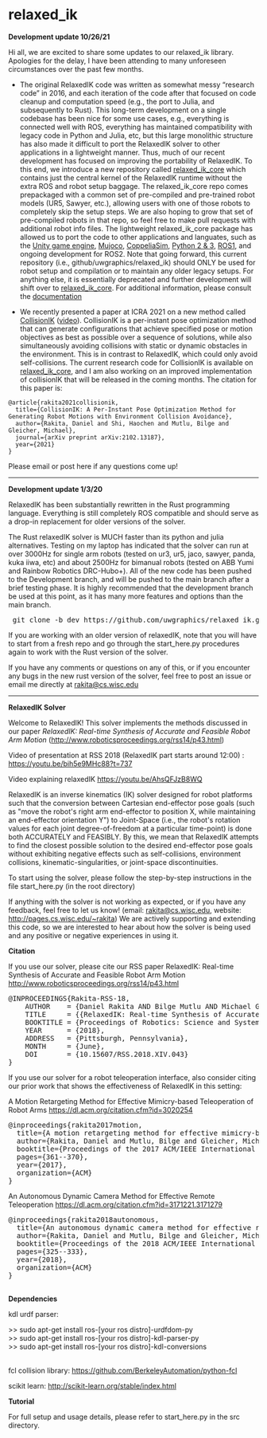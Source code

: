 # relaxed_ik

<b> Development update 10/26/21 </b>


Hi all, we are excited to share some updates to our relaxed_ik library.  Apologies for the delay, I have been attending to many unforeseen circumstances over the past few months.

* The original RelaxedIK code was written as somewhat messy “research code” in 2016, and each iteration of the code after that focused on code cleanup and computation speed (e.g., the port to Julia, and subsequently to Rust).  This long-term development on a single codebase has been nice for some use cases, e.g., everything is connected well with ROS, everything has maintained compatibility with legacy code in Python and Julia, etc, but this large monolithic structure has also made it difficult to port the RelaxedIK solver to other applications in a lightweight manner.  Thus, much of our recent development has focused on improving the portability of RelaxedIK.  To this end, we introduce a new repository called [relaxed_ik_core](https://github.com/uwgraphics/relaxed_ik_core) which contains just the central kernel of the RelaxedIK runtime without the extra ROS and robot setup baggage.  The relaxed_ik_core repo comes prepackaged with a common set of pre-compiled and pre-trained robot models (UR5, Sawyer, etc.), allowing users with one of those robots to completely skip the setup steps.  We are also hoping to grow that set of pre-compiled robots in that repo, so feel free to make pull requests with additional robot info files.  The lightweight relaxed_ik_core package has allowed us to port the code to other applications and languates, such as the [Unity game engine](https://github.com/uwgraphics/relaxed_ik_unity), [Mujoco](https://github.com/uwgraphics/relaxed_ik_mujoco), [CoppeliaSim](https://github.com/uwgraphics/relaxed_ik_coppeliasim), [Python 2 & 3](https://github.com/uwgraphics/relaxed_ik_python), [ROS1](https://github.com/uwgraphics/relaxed_ik_ros1), and ongoing development for ROS2.  Note that going forward, this current repository (i.e., github/uwgraphics/relaxed_ik) should ONLY be used for robot setup and compilation or to maintain any older legacy setups.  For anything else, it is essentially deprecated and further development will shift over to [relaxed_ik_core](https://github.com/uwgraphics/relaxed_ik_core).  For additional information, please consult the [documentation](https://pages.graphics.cs.wisc.edu/relaxed_ik_core/)

* We recently presented a paper at ICRA 2021 on a new method called [CollisionIK](https://arxiv.org/abs/2102.13187) ([video](https://youtu.be/rdMl1gOPNoM)).  CollisionIK is a per-instant pose optimization method that can generate configurations that achieve specified pose or motion objectives as best as possible over a sequence of solutions, while also simultaneously avoiding collisions with static or dynamic obstacles in the environment.  This is in contrast to RelaxedIK, which could only avoid self-collisions.  The current research code for CollisionIK is available on [relaxed_ik_core](https://github.com/uwgraphics/relaxed_ik_core), and I am also working on an improved implementation of collisionIK that will be released in the coming months.  The citation for this paper is:
```
@article{rakita2021collisionik,
  title={CollisionIK: A Per-Instant Pose Optimization Method for Generating Robot Motions with Environment Collision Avoidance},
  author={Rakita, Daniel and Shi, Haochen and Mutlu, Bilge and Gleicher, Michael},
  journal={arXiv preprint arXiv:2102.13187},
  year={2021}
}
```

Please email or post here if any questions come up!       



-----------------------------------------

<b> Development update 1/3/20 </b>

RelaxedIK has been substantially rewritten in the Rust programming language.  Everything is still completely ROS compatible and should serve as a drop-in replacement for older versions of the solver.  

The Rust relaxedIK solver is MUCH faster than its python and julia alternatives.  Testing on my laptop has indicated that the solver can run at over 3000Hz for single arm robots (tested on ur3, ur5, jaco, sawyer, panda, kuka iiwa, etc) and about 2500Hz for bimanual robots (tested on ABB Yumi and Rainbow Robotics DRC-Hubo+). All of the new code has been pushed to the Development branch, and will be pushed to the main branch after a brief testing phase.  It is highly recommended that the development branch be used at this point, as it has many more features and options than the main branch.

<pre> git clone -b dev https://github.com/uwgraphics/relaxed_ik.git </pre>

If you are working with an older version of relaxedIK, note that you will have to start from a fresh repo and go through the start_here.py procedures again to work with the Rust version of the solver.  

If you have any comments or questions on any of this, or if you encounter any bugs in the new rust version of the solver, feel free to post an issue or email me directly at rakita@cs.wisc.edu


------------------------------------------

<b> RelaxedIK Solver </b>

Welcome to RelaxedIK! This solver implements the methods discussed in our paper <i> RelaxedIK: Real-time Synthesis of Accurate and Feasible Robot Arm Motion </i> (http://www.roboticsproceedings.org/rss14/p43.html)

Video of presentation at RSS 2018 (RelaxedIK part starts around 12:00) :
https://youtu.be/bih5e9MHc88?t=737

Video explaining relaxedIK
https://youtu.be/AhsQFJzB8WQ

RelaxedIK is an inverse kinematics (IK) solver designed for robot platforms such that the conversion
between Cartesian end-effector pose goals (such as "move the robot's right arm end-effector to position X, while maintaining an end-effector
orientation Y") to Joint-Space (i.e., the robot's rotation values for each joint degree-of-freedom at a particular time-point) is
done both ACCURATELY and FEASIBLY.  By this, we mean that RelaxedIK attempts to find the closest possible solution to the
desired end-effector pose goals without exhibiting negative effects such as self-collisions, environment collisions,
kinematic-singularities, or joint-space discontinuities.

To start using the solver, please follow the step-by-step instructions in the file start_here.py (in the root directory)

If anything with the solver is not working as expected, or if you have any feedback, feel free to let us know! (email: rakita@cs.wisc.edu, website: http://pages.cs.wisc.edu/~rakita)
We are actively supporting and extending this code, so we are interested to hear about how the solver is being used and any positive or negative experiences in using it.

<b> Citation </b>

If you use our solver, please cite our RSS paper RelaxedIK: Real-time Synthesis of Accurate and Feasible Robot Arm Motion
http://www.roboticsproceedings.org/rss14/p43.html

<pre>
@INPROCEEDINGS{Rakita-RSS-18, 
    AUTHOR    = {Daniel Rakita AND Bilge Mutlu AND Michael Gleicher}, 
    TITLE     = {{RelaxedIK: Real-time Synthesis of Accurate and Feasible Robot Arm Motion}}, 
    BOOKTITLE = {Proceedings of Robotics: Science and Systems}, 
    YEAR      = {2018}, 
    ADDRESS   = {Pittsburgh, Pennsylvania}, 
    MONTH     = {June}, 
    DOI       = {10.15607/RSS.2018.XIV.043} 
} 
</pre>

If you use our solver for a robot teleoperation interface, also consider citing our prior work that shows the effectiveness of RelaxedIK in this setting:


A Motion Retargeting Method for Effective Mimicry-based Teleoperation of Robot Arms
https://dl.acm.org/citation.cfm?id=3020254
<pre>
@inproceedings{rakita2017motion,
  title={A motion retargeting method for effective mimicry-based teleoperation of robot arms},
  author={Rakita, Daniel and Mutlu, Bilge and Gleicher, Michael},
  booktitle={Proceedings of the 2017 ACM/IEEE International Conference on Human-Robot Interaction},
  pages={361--370},
  year={2017},
  organization={ACM}
}
</pre>


An Autonomous Dynamic Camera Method for Effective Remote Teleoperation
https://dl.acm.org/citation.cfm?id=3171221.3171279
<pre>
@inproceedings{rakita2018autonomous,
  title={An autonomous dynamic camera method for effective remote teleoperation},
  author={Rakita, Daniel and Mutlu, Bilge and Gleicher, Michael},
  booktitle={Proceedings of the 2018 ACM/IEEE International Conference on Human-Robot Interaction},
  pages={325--333},
  year={2018},
  organization={ACM}
}

</pre>

<b> Dependencies </b>

kdl urdf parser:
<div> >> sudo apt-get install ros-[your ros distro]-urdfdom-py </div>
<div> >> sudo apt-get install ros-[your ros distro]-kdl-parser-py </div>
<div> >> sudo apt-get install ros-[your ros distro]-kdl-conversions </div> 

<br>

fcl collision library:
https://github.com/BerkeleyAutomation/python-fcl

<!--
boost: https://www.boost.org/doc/libs/1_67_0/more/getting_started/unix-variants.html
The boost c++ libraries are used to interface between c++ and python code in the solver.  The solver will look for boost library files in the directory /usr/local/lib/ (the default install directory); if the library files are not found, the solver will try to move on anyway using the default python implementation, though performance will be slower. (UPDATE: Boost implementations are not turned on in the current version, but these will be included in the next RelaxedIK update after some testing).
-->


scikit learn:
http://scikit-learn.org/stable/index.html


<b> Tutorial </b>

For full setup and usage details, please refer to start_here.py in the src directory.



